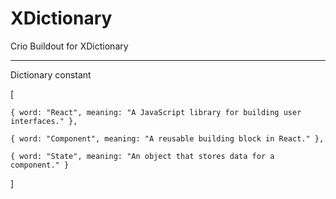 # XDictionary
Crio Buildout for XDictionary

---------------
Dictionary constant

[

    { word: "React", meaning: "A JavaScript library for building user interfaces." },

    { word: "Component", meaning: "A reusable building block in React." },

    { word: "State", meaning: "An object that stores data for a component." }

]
